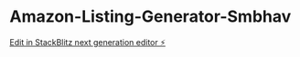 # Amazon-Listing-Generator-Smbhav

[Edit in StackBlitz next generation editor ⚡️](https://stackblitz.com/~/github.com/TPawarCodes/Amazon-Listing-Generator-Smbhav)